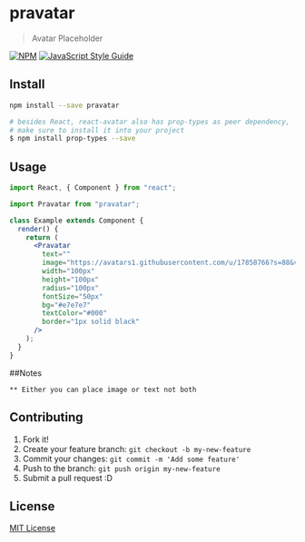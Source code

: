 # pravatar

> Avatar Placeholder

[![NPM](https://img.shields.io/npm/v/pravatar.svg)](https://www.npmjs.com/package/pravatar) [![JavaScript Style Guide](https://img.shields.io/badge/code_style-standard-brightgreen.svg)](https://standardjs.com)

## Install

```bash
npm install --save pravatar

# besides React, react-avatar also has prop-types as peer dependency,
# make sure to install it into your project
$ npm install prop-types --save
```

## Usage

```jsx
import React, { Component } from "react";

import Pravatar from "pravatar";

class Example extends Component {
  render() {
    return (
      <Pravatar
        text=""
        image="https://avatars1.githubusercontent.com/u/17858766?s=88&v=4"
        width="100px"
        height="100px"
        radius="100px"
        fontSize="50px"
        bg="#e7e7e7"
        textColor="#000"
        border="1px solid black"
      />
    );
  }
}
```

##Notes

```
** Either you can place image or text not both
```

## Contributing

1. Fork it!
2. Create your feature branch: `git checkout -b my-new-feature`
3. Commit your changes: `git commit -m 'Add some feature'`
4. Push to the branch: `git push origin my-new-feature`
5. Submit a pull request :D

## License

[MIT License](http://opensource.org/licenses/MIT)
